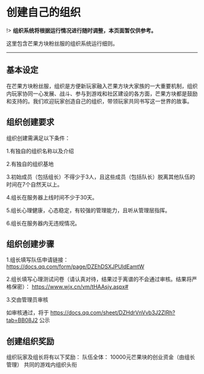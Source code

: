 # 创建自己的组织

!> **组织系统将根据运行情况进行随时调整，本页面暂仅供参考。**

这里包含芒果方块粉丝服的组织系统运行细则。

------

## 基本设定

在芒果方块粉丝服，组织是方便新玩家融入芒果方块大家族的一大重要机制，组织内玩家协同一心发展、战斗、参与到游戏和社区建设的各方面，芒果方块都是鼓励和支持的。我们欢迎玩家创造自己的组织，带领玩家共同书写这一世界的故事。

## 组织创建要求
组织创建需满足以下条件： 

1.有独自的组织名称以及介绍

2.有独自的组织基地

3.初始成员（包括组长）不得少于3人，且这些成员（包括队长）脱离其他队伍的时间在7个自然天以上。

4.组长在服务器上线时间不少于30天。

5.组长心理健康，心态稳定，有较强的管理能力，且听从管理层指挥。

6.组长在服务器内无违规情况。


## 组织创建步骤
1.组长填写队伍申请链接：https://docs.qq.com/form/page/DZEhDSXJPUldEamtW

2.组长填写心理测试问卷（请认真对待，结果过于离谱的不会通过审核。结果将严格保密）：
https://www.wjx.cn/vm/tHAAsjy.aspx# 

3.交由管理员审核

如审核通过，将于 https://docs.qq.com/sheet/DZHdrVnVvb3J2ZlRh?tab=BB08J2 公示


## 创建组织奖励

组织玩家及组长将有以下奖励： 
队伍全体： 
10000元芒果块的创业资金（由组长管理） 
共同的游戏内组织头衔 

